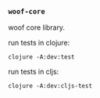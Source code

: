 ### `woof-core`

woof core library.

run tests in clojure: 

    clojure -A:dev:test
    
run tests in cljs:

    clojure -A:dev:cljs-test 
